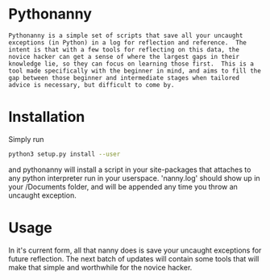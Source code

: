 # Pythonanny

	Pythonanny is a simple set of scripts that save all your uncaught exceptions (in Python) in a log for reflection and reference.  The intent is that with a few tools for reflecting on this data, the novice hacker can get a sense of where the largest gaps in their knowledge lie, so they can focus on learning those first.  This is a tool made specifically with the beginner in mind, and aims to fill the gap between those beginner and intermediate stages when tailored advice is necessary, but difficult to come by.
	
# Installation

Simply run

```sh
python3 setup.py install --user
```

and pythonanny will install a script in your site-packages that attaches to any python interpreter run in your userspace.  'nanny.log' should show up in your /Documents folder, and will be appended any time you throw an uncaught exception.

# Usage

In it's current form, all that nanny does is save your uncaught exceptions for future reflection.  The next batch of updates will contain some tools that will make that simple and worthwhile for the novice hacker.
